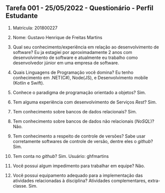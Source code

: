 ## Tarefa 001 - 25/05/2022 - Questionário - Perfil Estudante

1. Matrícula: 201800227
2. Nome: Gustavo Henrique de Freitas Martins

3. Qual seu conhecimento/experiência em relação ao desenvolvimento de software?
  Eu ja estagiei por aproximadamente 2 anos com desenvolvimento de software e atualmente eu trabalho como desenvolvedor júnior em uma empresa de software.

4. Quais Linguagens de Programação você domina?
  Eu tenho conhecimento em .NET(C#), Node(JS), e Desenvolvimento mobile (Kotlin e Swift).

5. Conhece o paradigma de programação orientado a objetos?
  Sim.

6. Tem alguma experiência com desenvolvimento de Serviços _Rest_?
  Sim.

7. Tem conhecimento sobre bancos de dados relacionais?
  Sim.

8. Tem conhecimento sobre bancos de dados não relacionais (_NoSQL_)?
  Não.

9. Tem conhecimento a respeito de controle de versões? Sabe usar corretamente softwares de controle de versão, dentre eles o _github_?
  Sim.
10. Tem conta no _github_?
  Sim.
  Usuário: ghfmartins

10. Você possui algum impedimento para trabalhar em equipe?
  Não.

11. Você possui equipamento adequado para a implementação das atividades relacionadas à disciplina? Atividades complementares, extra-classe.
  Sim.
